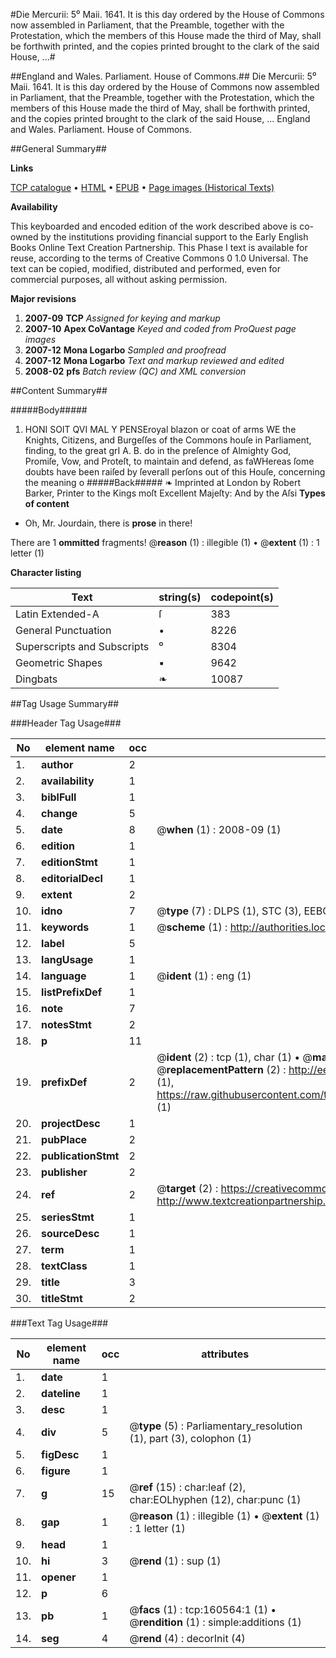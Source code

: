 #Die Mercurii: 5⁰ Maii. 1641. It is this day ordered by the House of Commons now assembled in Parliament, that the Preamble, together with the Protestation, which the members of this House made the third of May, shall be forthwith printed, and the copies printed brought to the clark of the said House, ...#

##England and Wales. Parliament. House of Commons.##
Die Mercurii: 5⁰ Maii. 1641. It is this day ordered by the House of Commons now assembled in Parliament, that the Preamble, together with the Protestation, which the members of this House made the third of May, shall be forthwith printed, and the copies printed brought to the clark of the said House, ...
England and Wales. Parliament. House of Commons.

##General Summary##

**Links**

[TCP catalogue](http://www.ota.ox.ac.uk/tcp/)  • 
[HTML](http://tei.it.ox.ac.uk/tcp/Texts-HTML/free/A83/A83737.html)  • 
[EPUB](http://tei.it.ox.ac.uk/tcp/Texts-EPUB/free/A83/A83737.epub) • 
[Page images (Historical Texts)](https://data.historicaltexts.jisc.ac.uk/view?pubId=eebo-99868541e&pageId=eebo-99868541e-160564-1)

**Availability**

This keyboarded and encoded edition of the
	       work described above is co-owned by the institutions
	       providing financial support to the Early English Books
	       Online Text Creation Partnership. This Phase I text is
	       available for reuse, according to the terms of Creative
	       Commons 0 1.0 Universal. The text can be copied,
	       modified, distributed and performed, even for
	       commercial purposes, all without asking permission.

**Major revisions**

1. __2007-09__ __TCP__ *Assigned for keying and markup*
1. __2007-10__ __Apex CoVantage__ *Keyed and coded from ProQuest page images*
1. __2007-12__ __Mona Logarbo__ *Sampled and proofread*
1. __2007-12__ __Mona Logarbo__ *Text and markup reviewed and edited*
1. __2008-02__ __pfs__ *Batch review (QC) and XML conversion*

##Content Summary##

#####Body#####

1. HONI SOIT QVI MAL Y PENSEroyal blazon or coat of arms
WE the Knights, Citizens, and Burgeſſes of the Commons houſe in Parliament, finding, to the great grI A. B. do in the preſence of Almighty God, Promiſe, Vow, and Proteſt, to maintain and defend, as faWHereas ſome doubts have been raiſed by ſeverall perſons out of this Houſe, concerning the meaning o
#####Back#####
❧ Imprinted at London by Robert Barker, Printer to the Kings moſt Excellent Majeſty: And by the Aſsi
**Types of content**

  * Oh, Mr. Jourdain, there is **prose** in there!

There are 1 **ommitted** fragments! 
 @__reason__ (1) : illegible (1)  •  @__extent__ (1) : 1 letter (1)

**Character listing**


|Text|string(s)|codepoint(s)|
|---|---|---|
|Latin Extended-A|ſ|383|
|General Punctuation|•|8226|
|Superscripts             and Subscripts|⁰|8304|
|Geometric Shapes|▪|9642|
|Dingbats|❧|10087|

##Tag Usage Summary##

###Header Tag Usage###

|No|element name|occ|attributes|
|---|---|---|---|
|1.|__author__|2||
|2.|__availability__|1||
|3.|__biblFull__|1||
|4.|__change__|5||
|5.|__date__|8| @__when__ (1) : 2008-09 (1)|
|6.|__edition__|1||
|7.|__editionStmt__|1||
|8.|__editorialDecl__|1||
|9.|__extent__|2||
|10.|__idno__|7| @__type__ (7) : DLPS (1), STC (3), EEBO-CITATION (1), PROQUEST (1), VID (1)|
|11.|__keywords__|1| @__scheme__ (1) : http://authorities.loc.gov/ (1)|
|12.|__label__|5||
|13.|__langUsage__|1||
|14.|__language__|1| @__ident__ (1) : eng (1)|
|15.|__listPrefixDef__|1||
|16.|__note__|7||
|17.|__notesStmt__|2||
|18.|__p__|11||
|19.|__prefixDef__|2| @__ident__ (2) : tcp (1), char (1)  •  @__matchPattern__ (2) : ([0-9\-]+):([0-9IVX]+) (1), (.+) (1)  •  @__replacementPattern__ (2) : http://eebo.chadwyck.com/downloadtiff?vid=$1&page=$2 (1), https://raw.githubusercontent.com/textcreationpartnership/Texts/master/tcpchars.xml#$1 (1)|
|20.|__projectDesc__|1||
|21.|__pubPlace__|2||
|22.|__publicationStmt__|2||
|23.|__publisher__|2||
|24.|__ref__|2| @__target__ (2) : https://creativecommons.org/publicdomain/zero/1.0/ (1), http://www.textcreationpartnership.org/docs/. (1)|
|25.|__seriesStmt__|1||
|26.|__sourceDesc__|1||
|27.|__term__|1||
|28.|__textClass__|1||
|29.|__title__|3||
|30.|__titleStmt__|2||


###Text Tag Usage###

|No|element name|occ|attributes|
|---|---|---|---|
|1.|__date__|1||
|2.|__dateline__|1||
|3.|__desc__|1||
|4.|__div__|5| @__type__ (5) : Parliamentary_resolution (1), part (3), colophon (1)|
|5.|__figDesc__|1||
|6.|__figure__|1||
|7.|__g__|15| @__ref__ (15) : char:leaf (2), char:EOLhyphen (12), char:punc (1)|
|8.|__gap__|1| @__reason__ (1) : illegible (1)  •  @__extent__ (1) : 1 letter (1)|
|9.|__head__|1||
|10.|__hi__|3| @__rend__ (1) : sup (1)|
|11.|__opener__|1||
|12.|__p__|6||
|13.|__pb__|1| @__facs__ (1) : tcp:160564:1 (1)  •  @__rendition__ (1) : simple:additions (1)|
|14.|__seg__|4| @__rend__ (4) : decorInit (4)|
